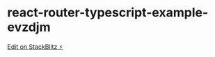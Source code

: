 # react-router-typescript-example-evzdjm

[Edit on StackBlitz ⚡️](https://stackblitz.com/edit/react-router-typescript-example-evzdjm)